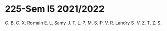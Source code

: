 # 225-Sem I5 2021/2022

C. B.
C. X.
Romain
E. L.
Samy
J. T.
L. P.
M. S.
P. V.
R. Landry
S. V.
Z. T.
Z. S.
